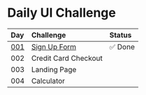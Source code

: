 # Daily UI Challenge


| Day | Challenge | Status
|:--- |:--- |:--- |
|[001](png/dailyui-001-signup.png) | [Sign Up Form](png/dailyui-001-signup.png) |  ✅ Done |
| 002 | Credit Card Checkout |  |
| 003 | Landing Page| |
| 004 | Calculator | |
